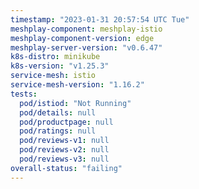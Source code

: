 ```yaml
---
timestamp: "2023-01-31 20:57:54 UTC Tue"
meshplay-component: meshplay-istio
meshplay-component-version: edge
meshplay-server-version: "v0.6.47"
k8s-distro: minikube
k8s-version: "v1.25.3"
service-mesh: istio
service-mesh-version: "1.16.2"
tests:
  pod/istiod: "Not Running"
  pod/details: null
  pod/productpage: null
  pod/ratings: null
  pod/reviews-v1: null
  pod/reviews-v2: null
  pod/reviews-v3: null
overall-status: "failing"
---
```

